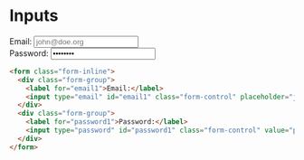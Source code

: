 # Inputs

<div class="livingstyleguide--paragraph">
  <form class="form-inline">
    <div class="form-group">
      <label for="email1">Email:</label>
      <input type="email" id="email1" class="form-control" placeholder="john@doe.org">
    </div>
    <div class="form-group">
      <label for="password1">Password:</label>
      <input type="password" id="password1" class="form-control" value="p@ssw0rd">
    </div>
  </form>
</div>

```html
<form class="form-inline">
  <div class="form-group">
    <label for="email1">Email:</label>
    <input type="email" id="email1" class="form-control" placeholder="john@doe.org">
  </div>
  <div class="form-group">
    <label for="password1">Password:</label>
    <input type="password" id="password1" class="form-control" value="p@ssw0rd">
  </div>
</form>
```

